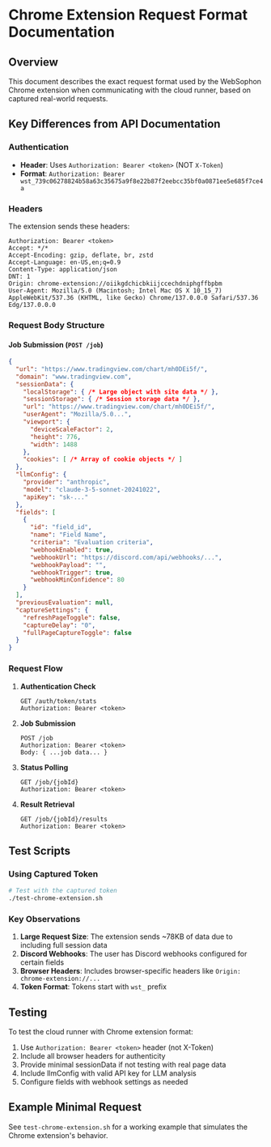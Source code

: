 # Chrome Extension Request Format Documentation

## Overview
This document describes the exact request format used by the WebSophon Chrome extension when communicating with the cloud runner, based on captured real-world requests.

## Key Differences from API Documentation

### Authentication
- **Header**: Uses `Authorization: Bearer <token>` (NOT `X-Token`)
- **Format**: `Authorization: Bearer wst_739c06278824b58a63c35675a9f8e22b87f2eebcc35bf0a0871ee5e685f7ce4a`

### Headers
The extension sends these headers:
```
Authorization: Bearer <token>
Accept: */*
Accept-Encoding: gzip, deflate, br, zstd
Accept-Language: en-US,en;q=0.9
Content-Type: application/json
DNT: 1
Origin: chrome-extension://oiikgdchicbkiijccechdniphgffbpbm
User-Agent: Mozilla/5.0 (Macintosh; Intel Mac OS X 10_15_7) AppleWebKit/537.36 (KHTML, like Gecko) Chrome/137.0.0.0 Safari/537.36 Edg/137.0.0.0
```

### Request Body Structure

#### Job Submission (`POST /job`)
```json
{
  "url": "https://www.tradingview.com/chart/mh0DEi5f/",
  "domain": "www.tradingview.com",
  "sessionData": {
    "localStorage": { /* Large object with site data */ },
    "sessionStorage": { /* Session storage data */ },
    "url": "https://www.tradingview.com/chart/mh0DEi5f/",
    "userAgent": "Mozilla/5.0...",
    "viewport": {
      "deviceScaleFactor": 2,
      "height": 776,
      "width": 1488
    },
    "cookies": [ /* Array of cookie objects */ ]
  },
  "llmConfig": {
    "provider": "anthropic",
    "model": "claude-3-5-sonnet-20241022",
    "apiKey": "sk-..."
  },
  "fields": [
    {
      "id": "field_id",
      "name": "Field Name",
      "criteria": "Evaluation criteria",
      "webhookEnabled": true,
      "webhookUrl": "https://discord.com/api/webhooks/...",
      "webhookPayload": "",
      "webhookTrigger": true,
      "webhookMinConfidence": 80
    }
  ],
  "previousEvaluation": null,
  "captureSettings": {
    "refreshPageToggle": false,
    "captureDelay": "0",
    "fullPageCaptureToggle": false
  }
}
```

### Request Flow

1. **Authentication Check**
   ```
   GET /auth/token/stats
   Authorization: Bearer <token>
   ```

2. **Job Submission**
   ```
   POST /job
   Authorization: Bearer <token>
   Body: { ...job data... }
   ```

3. **Status Polling**
   ```
   GET /job/{jobId}
   Authorization: Bearer <token>
   ```

4. **Result Retrieval**
   ```
   GET /job/{jobId}/results
   Authorization: Bearer <token>
   ```

## Test Scripts

### Using Captured Token
```bash
# Test with the captured token
./test-chrome-extension.sh
```

### Key Observations

1. **Large Request Size**: The extension sends ~78KB of data due to including full session data
2. **Discord Webhooks**: The user has Discord webhooks configured for certain fields
3. **Browser Headers**: Includes browser-specific headers like `Origin: chrome-extension://...`
4. **Token Format**: Tokens start with `wst_` prefix

## Testing

To test the cloud runner with Chrome extension format:

1. Use `Authorization: Bearer <token>` header (not X-Token)
2. Include all browser headers for authenticity
3. Provide minimal sessionData if not testing with real page data
4. Include llmConfig with valid API key for LLM analysis
5. Configure fields with webhook settings as needed

## Example Minimal Request

See `test-chrome-extension.sh` for a working example that simulates the Chrome extension's behavior. 